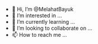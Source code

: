 - 👋 Hi, I’m @MelahatBayuk
- 👀 I’m interested in ...
- 🌱 I’m currently learning ...
- 💞️ I’m looking to collaborate on ...
- 📫 How to reach me ...

<!---
MelahatBayuk/MelahatBayuk is a ✨ special ✨ repository because its `README.md` (this file) appears on your GitHub profile.
You can click the Preview link to take a look at your changes.
--->
